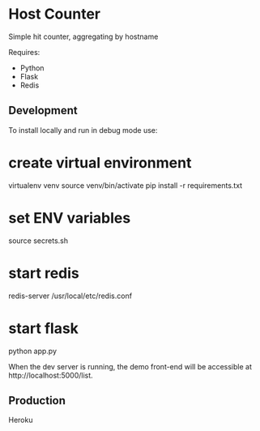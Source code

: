 Host Counter
============

Simple hit counter, aggregating by hostname

Requires:

* Python
* Flask
* Redis

Development
-----

To install locally and run in debug mode use:

  # create virtual environment
  virtualenv venv
  source venv/bin/activate
  pip install -r requirements.txt

  # set ENV variables
  source secrets.sh

  # start redis
  redis-server /usr/local/etc/redis.conf

  # start flask
  python app.py

When the dev server is running, the demo front-end will be accessible at http://localhost:5000/list.

Production
-----

Heroku
